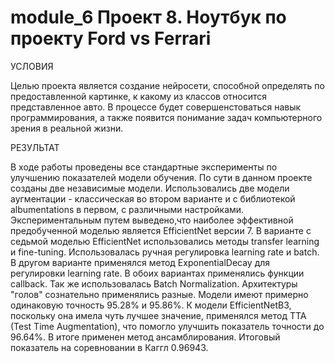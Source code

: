 # module_6 Проект 8. Ноутбук по проекту Ford vs Ferrari

УСЛОВИЯ

Целью проекта является создание нейросети, способной определять по предоставленной картинке, к какому из классов относится представленное авто. 
В процессе будет совершенстоваться навык программирования, а также появится понимание задач компьютерного зрения в реальной жизни.

РЕЗУЛЬТАТ
	
В ходе работы проведены все стандартные эксперименты по улучшению показателей модели обучения. По сути в данном проекте созданы две независимые модели. Использовались две модели аугментации - классическая во втором варианте и с библиотекой albumentations в первом, с различными настройками. Экспериментальным путем выведено,что наиболее эффективной предобученной моделью является EfficientNet версии 7.
В варианте с седьмой моделью EfficientNet использовались методы transfer learning и fine-tuning. Использовалась ручная регулировка learning rate и batch. В другом варианте применялся метод ExponentialDecay для регулировки learning rate.
В обоих вариантах применялись функции callback. Так же использовалась Batch Normalization. Архитектуры "голов" сознательно применялись разные.
Модели имеют примерно одинаковую точность 95.28% и 95.86%.
К модели EfficientNetB3, поскольку она имела чуть лучшее значение, применялся метод TTA (Test Time Augmentation), что помогло улучшить показатель точности до 96.64%. В итоге применен метод ансамблирования. Итоговый показатель на соревновании в Каггл 0.96943.